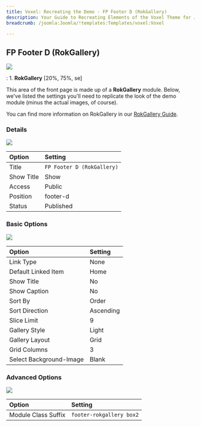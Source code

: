 ```yaml
---
title: Voxel: Recreating the Demo - FP Footer D (RokGallery)
description: Your Guide to Recreating Elements of the Voxel Theme for Joomla
breadcrumb: /joomla:Joomla/!templates:Templates/voxel:Voxel

---
```


FP Footer D (RokGallery)
-----
![][demo]

:   1. **RokGallery** [20%, 75%, se]

This area of the front page is made up of a **RokGallery** module. Below, we've listed the settings you'll need to replicate the look of the demo module (minus the actual images, of course).

You can find more information on RokGallery in our [RokGallery Guide][rokgallery].

### Details
![][demo2]

| Option     | Setting                    |  
| :--------- | :------------------------- |  
| Title      | `FP Footer D (RokGallery)` |  
| Show Title | Show                       |  
| Access     | Public                     |  
| Position   | footer-d                   |  
| Status     | Published                  |  

### Basic Options
![][demo3]

| Option                  | Setting   |  
| :---------------------- | :-------- |  
| Link Type               | None      |  
| Default Linked Item     | Home      |  
| Show Title              | No        |  
| Show Caption            | No        |  
| Sort By                 | Order     |  
| Sort Direction          | Ascending |  
| Slice Limit             | 9         |  
| Gallery Style           | Light     |  
| Gallery Layout          | Grid      |  
| Grid Columns            | 3         |  
| Select Background-Image | Blank     |  

### Advanced Options
![][demo4]

| Option              | Setting                  |  
| :------------------ | :----------------------- |  
| Module Class Suffix | `footer-rokgallery box2` |  

[demo]: assets/demo_11.jpeg
[demo2]: assets/footerd_1.jpeg
[demo3]: assets/footerd_2.jpeg
[demo4]: assets/footerd_3.jpeg
[demo5]: assets/footerd_4.jpeg
[rokgallery]: ../../extensions/rokgallery